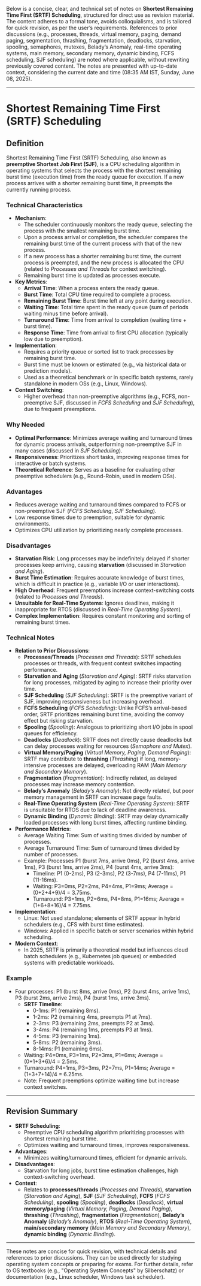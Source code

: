 Below is a concise, clear, and technical set of notes on **Shortest Remaining Time First (SRTF) Scheduling**, structured for direct use as revision material. The content adheres to a formal tone, avoids colloquialisms, and is tailored for quick revision, as per the user’s requirements. References to prior discussions (e.g., processes, threads, virtual memory, paging, demand paging, segmentation, thrashing, fragmentation, deadlocks, starvation, spooling, semaphores, mutexes, Belady’s Anomaly, real-time operating systems, main memory, secondary memory, dynamic binding, FCFS scheduling, SJF scheduling) are noted where applicable, without rewriting previously covered content. The notes are presented with up-to-date context, considering the current date and time (08:35 AM IST, Sunday, June 08, 2025).

---

# Shortest Remaining Time First (SRTF) Scheduling

## Definition
Shortest Remaining Time First (SRTF) Scheduling, also known as **preemptive Shortest Job First (SJF)**, is a CPU scheduling algorithm in operating systems that selects the process with the shortest remaining burst time (execution time) from the ready queue for execution. If a new process arrives with a shorter remaining burst time, it preempts the currently running process.

### Technical Characteristics
- **Mechanism**:
  - The scheduler continuously monitors the ready queue, selecting the process with the smallest remaining burst time.
  - Upon a process arrival or completion, the scheduler compares the remaining burst time of the current process with that of the new process.
  - If a new process has a shorter remaining burst time, the current process is preempted, and the new process is allocated the CPU (related to *Processes and Threads* for context switching).
  - Remaining burst time is updated as processes execute.
- **Key Metrics**:
  - **Arrival Time**: When a process enters the ready queue.
  - **Burst Time**: Total CPU time required to complete a process.
  - **Remaining Burst Time**: Burst time left at any point during execution.
  - **Waiting Time**: Total time spent in the ready queue (sum of periods waiting minus time before arrival).
  - **Turnaround Time**: Time from arrival to completion (waiting time + burst time).
  - **Response Time**: Time from arrival to first CPU allocation (typically low due to preemption).
- **Implementation**:
  - Requires a priority queue or sorted list to track processes by remaining burst time.
  - Burst time must be known or estimated (e.g., via historical data or prediction models).
  - Used as a theoretical benchmark or in specific batch systems, rarely standalone in modern OSs (e.g., Linux, Windows).
- **Context Switching**:
  - Higher overhead than non-preemptive algorithms (e.g., FCFS, non-preemptive SJF, discussed in *FCFS Scheduling* and *SJF Scheduling*), due to frequent preemptions.

### Why Needed
- **Optimal Performance**: Minimizes average waiting and turnaround times for dynamic process arrivals, outperforming non-preemptive SJF in many cases (discussed in *SJF Scheduling*).
- **Responsiveness**: Prioritizes short tasks, improving response times for interactive or batch systems.
- **Theoretical Reference**: Serves as a baseline for evaluating other preemptive schedulers (e.g., Round-Robin, used in modern OSs).

### Advantages
- Reduces average waiting and turnaround times compared to FCFS or non-preemptive SJF (*FCFS Scheduling*, *SJF Scheduling*).
- Low response times due to preemption, suitable for dynamic environments.
- Optimizes CPU utilization by prioritizing nearly complete processes.

### Disadvantages
- **Starvation Risk**: Long processes may be indefinitely delayed if shorter processes keep arriving, causing **starvation** (discussed in *Starvation and Aging*).
- **Burst Time Estimation**: Requires accurate knowledge of burst times, which is difficult in practice (e.g., variable I/O or user interactions).
- **High Overhead**: Frequent preemptions increase context-switching costs (related to *Processes and Threads*).
- **Unsuitable for Real-Time Systems**: Ignores deadlines, making it inappropriate for RTOS (discussed in *Real-Time Operating System*).
- **Complex Implementation**: Requires constant monitoring and sorting of remaining burst times.

### Technical Notes
- **Relation to Prior Discussions**:
  - **Processes/Threads** (*Processes and Threads*): SRTF schedules processes or threads, with frequent context switches impacting performance.
  - **Starvation and Aging** (*Starvation and Aging*): SRTF risks starvation for long processes, mitigated by aging to increase their priority over time.
  - **SJF Scheduling** (*SJF Scheduling*): SRTF is the preemptive variant of SJF, improving responsiveness but increasing overhead.
  - **FCFS Scheduling** (*FCFS Scheduling*): Unlike FCFS’s arrival-based order, SRTF prioritizes remaining burst time, avoiding the convoy effect but risking starvation.
  - **Spooling** (*Spooling*): Analogous to prioritizing short I/O jobs in spool queues for efficiency.
  - **Deadlocks** (*Deadlock*): SRTF does not directly cause deadlocks but can delay processes waiting for resources (*Semaphore and Mutex*).
  - **Virtual Memory/Paging** (*Virtual Memory, Paging, Demand Paging*): SRTF may contribute to **thrashing** (*Thrashing*) if long, memory-intensive processes are delayed, overloading RAM (*Main Memory and Secondary Memory*).
  - **Fragmentation** (*Fragmentation*): Indirectly related, as delayed processes may increase memory contention.
  - **Belady’s Anomaly** (*Belady’s Anomaly*): Not directly related, but poor memory management in SRTF can increase page faults.
  - **Real-Time Operating System** (*Real-Time Operating System*): SRTF is unsuitable for RTOS due to lack of deadline awareness.
  - **Dynamic Binding** (*Dynamic Binding*): SRTF may delay dynamically loaded processes with long burst times, affecting runtime binding.
- **Performance Metrics**:
  - Average Waiting Time: Sum of waiting times divided by number of processes.
  - Average Turnaround Time: Sum of turnaround times divided by number of processes.
  - Example: Processes P1 (burst 7ms, arrive 0ms), P2 (burst 4ms, arrive 1ms), P3 (burst 1ms, arrive 2ms), P4 (burst 4ms, arrive 3ms):
    - Timeline: P1 (0-2ms), P3 (2-3ms), P2 (3-7ms), P4 (7-11ms), P1 (11-16ms).
    - Waiting: P3=0ms, P2=2ms, P4=4ms, P1=9ms; Average = (0+2+4+9)/4 = 3.75ms.
    - Turnaround: P3=1ms, P2=6ms, P4=8ms, P1=16ms; Average = (1+6+8+16)/4 = 7.75ms.
- **Implementation**:
  - Linux: Not used standalone; elements of SRTF appear in hybrid schedulers (e.g., CFS with burst time estimates).
  - Windows: Applied in specific batch or server scenarios within hybrid scheduling.
- **Modern Context**:
  - In 2025, SRTF is primarily a theoretical model but influences cloud batch schedulers (e.g., Kubernetes job queues) or embedded systems with predictable workloads.

### Example
- Four processes: P1 (burst 8ms, arrive 0ms), P2 (burst 4ms, arrive 1ms), P3 (burst 2ms, arrive 2ms), P4 (burst 1ms, arrive 3ms).
  - **SRTF Timeline**:
    - 0-1ms: P1 (remaining 8ms).
    - 1-2ms: P2 (remaining 4ms, preempts P1 at 7ms).
    - 2-3ms: P3 (remaining 2ms, preempts P2 at 3ms).
    - 3-4ms: P4 (remaining 1ms, preempts P3 at 1ms).
    - 4-5ms: P3 (remaining 1ms).
    - 5-8ms: P2 (remaining 3ms).
    - 8-14ms: P1 (remaining 6ms).
  - Waiting: P4=0ms, P3=1ms, P2=3ms, P1=6ms; Average = (0+1+3+6)/4 = 2.5ms.
  - Turnaround: P4=1ms, P3=3ms, P2=7ms, P1=14ms; Average = (1+3+7+14)/4 = 6.25ms.
  - Note: Frequent preemptions optimize waiting time but increase context switches.

---

## Revision Summary
- **SRTF Scheduling**:
  - Preemptive CPU scheduling algorithm prioritizing processes with shortest remaining burst time.
  - Optimizes waiting and turnaround times, improves responsiveness.
- **Advantages**:
  - Minimizes waiting/turnaround times, efficient for dynamic arrivals.
- **Disadvantages**:
  - Starvation for long jobs, burst time estimation challenges, high context-switching overhead.
- **Context**:
  - Relates to **processes/threads** (*Processes and Threads*), **starvation** (*Starvation and Aging*), **SJF** (*SJF Scheduling*), **FCFS** (*FCFS Scheduling*), **spooling** (*Spooling*), **deadlocks** (*Deadlock*), **virtual memory/paging** (*Virtual Memory, Paging, Demand Paging*), **thrashing** (*Thrashing*), **fragmentation** (*Fragmentation*), **Belady’s Anomaly** (*Belady’s Anomaly*), **RTOS** (*Real-Time Operating System*), **main/secondary memory** (*Main Memory and Secondary Memory*), **dynamic binding** (*Dynamic Binding*).

---

These notes are concise for quick revision, with technical details and references to prior discussions. They can be used directly for studying operating system concepts or preparing for exams. For further details, refer to OS textbooks (e.g., "Operating System Concepts" by Silberschatz) or documentation (e.g., Linux scheduler, Windows task scheduler).